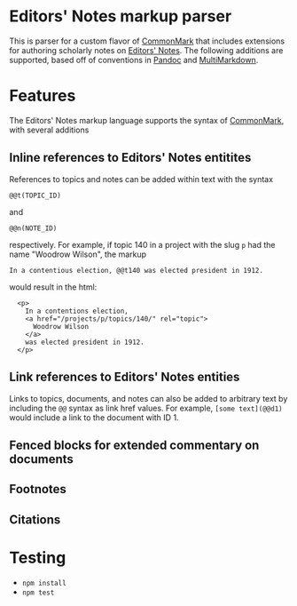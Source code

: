 # Editors' Notes markup parser
This is parser for a custom flavor of [CommonMark] that
includes extensions for authoring scholarly notes on [Editors' Notes]. The
following additions are supported, based off of conventions in [Pandoc] and
[MultiMarkdown].

# Features
The Editors' Notes markup language supports the syntax of [CommonMark], with
several additions

## Inline references to Editors' Notes entitites
References to topics and notes can be added within text with the syntax

  `@@t(TOPIC_ID)`

and

  `@@n(NOTE_ID)`

respectively. For example, if topic 140 in a project with the slug `p` had the
name "Woodrow Wilson", the markup

  `In a contentious election, @@t140 was elected president in 1912.`

would result in the html:

```
  <p>
    In a contentions election, 
    <a href="/projects/p/topics/140/" rel="topic">
      Woodrow Wilson
    </a>
    was elected president in 1912.
  </p>
```

## Link references to Editors' Notes entities
Links to topics, documents, and notes can also be added to arbitrary text by
including the `@@` syntax as link href values. For example, `[some text](@@d1)`
would include a link to the document with ID 1.

## Fenced blocks for extended commentary on documents

## Footnotes

## Citations

# Testing
  * `npm install`
  * `npm test`

[CommonMark]: http://commonmark.org/
[Editors' Notes]: http://editorsnotes.org/
[Pandoc]: http://pandoc.org/
[MultiMarkdown]: http://fletcherpenney.net/multimarkdown/
